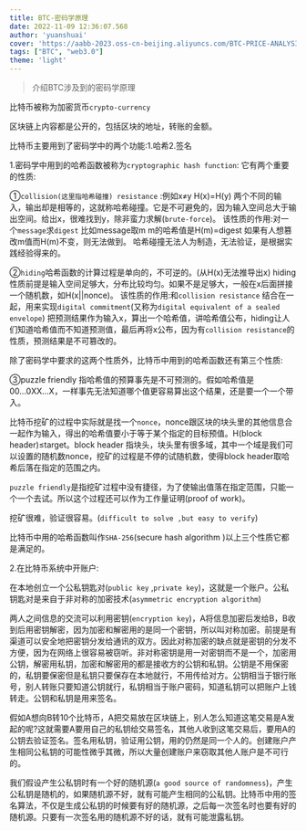 ```yaml
---
title: BTC-密码学原理
date: 2022-11-09 12:36:07.568
author: 'yuanshuai'
cover: 'https://aabb-2023.oss-cn-beijing.aliyuncs.com/BTC-PRICE-ANALYSIS-18.10.2023.jpg'
tags: ["BTC", "web3.0"]
theme: 'light'
---
```


> 介绍BTC涉及到的密码学原理

比特币被称为加密货币`crypto-currency`

区块链上内容都是公开的，包括区块的地址，转账的金额。

比特币主要用到了密码学中的两个功能:1.哈希2.签名

1.密码学中用到的哈希函数被称为`cryptographic hash function`:    它有两个重要的性质:

①`collision(这里指哈希碰撞) resistance`  :例如x≠y H(x)=H(y) 两个不同的输入，输出却是相等的，这就称哈希碰撞。它是不可避免的，因为输入空间总大于输出空间。给出x，很难找到y，除非蛮力求解(`brute-force`)。
该性质的作用:对一个`message`求`digest`
比如message取m m的哈希值是H(m)=digest 如果有人想篡改m值而H(m)不变，则无法做到。
哈希碰撞无法人为制造，无法验证，是根据实践经验得来的。

②`hiding`哈希函数的计算过程是单向的，不可逆的。(从H(x)无法推导出x) hiding性质前提是输入空间足够大，分布比较均匀。如果不是足够大，一般在x后面拼接一个随机数，如H(x||nonce)。
该性质的作用:和`collision resistance` 结合在一起，用来实现`digital commitment`(又称为`digital equivalent of a sealed envelope`)
把预测结果作为输入x，算出一个哈希值，讲哈希值公布，hiding让人们知道哈希值而不知道预测值，最后再将x公布，因为有`collision resistance`的性质，预测结果是不可篡改的。

除了密码学中要求的这两个性质外，比特币中用到的哈希函数还有第三个性质:

③puzzle friendly 指哈希值的预算事先是不可预测的。假如哈希值是00...0XX...X，一样事先无法知道哪个值更容易算出这个结果，还是要一个一个带入。

比特币挖矿的过程中实际就是找一个`nonce`，nonce跟区块的块头里的其他信息合一起作为输入，得出的哈希值要小于等于某个指定的目标预值。H(block header)≤target。block header 指块头，块头里有很多域，其中一个域是我们可以设置的随机数nonce，挖矿的过程是不停的试随机数，使得block header取哈希后落在指定的范围之内。

`puzzle friendly`是指挖矿过程中没有捷径，为了使输出值落在指定范围，只能一个一个去试。所以这个过程还可以作为工作量证明(proof of work)。

挖矿很难，验证很容易。(`difficult to solve ,but easy to verify`)

比特币中用的哈希函数叫作`SHA-256`(secure hash algorithm )以上三个性质它都是满足的。

2.在比特币系统中开账户:

在本地创立一个公私钥匙对(`public key` ,`private key`)，这就是一个账户。公私钥匙对是来自于非对称的加密技术(`asymmetric encryption algorithm`)

两人之间信息的交流可以利用密钥(`encryption key`)，A将信息加密后发给B，B收到后用密钥解密，因为加密和解密用的是同一个密钥，所以叫对称加密。前提是有渠道可以安全地把密钥分发给通讯的双方。因此对称加密的缺点就是密钥的分发不方便，因为在网络上很容易被窃听。非对称密钥是用一对密钥而不是一个，加密用公钥，解密用私钥，加密和解密用的都是接收方的公钥和私钥。公钥是不用保密的，私钥要保密但是私钥只要保存在本地就行，不用传给对方。公钥相当于银行账号，别人转账只要知道公钥就行，私钥相当于账户密码，知道私钥可以把账户上钱转走。公钥和私钥是用来签名。

假如A想向B转10个比特币，A把交易放在区块链上，别人怎么知道这笔交易是A发起的呢?这就需要A要用自己的私钥给交易签名，其他人收到这笔交易后，要用A的公钥去验证签名。签名用私钥，验证用公钥，用的仍然是同一个人的。创建账户产生相同公私钥的可能性微乎其微，所以大量创建账户来窃取其他人账户是不可行的。

我们假设产生公私钥时有一个好的随机源(`a good source of randomness`)，产生公私钥是随机的，如果随机源不好，就有可能产生相同的公私钥。比特币中用的签名算法，不仅是生成公私钥的时候要有好的随机源，之后每一次签名时也要有好的随机源。只要有一次签名用的随机源不好的话，就有可能泄露私钥。